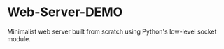 # Web-Server-DEMO
Minimalist web server built from scratch using Python's low-level socket module. 
